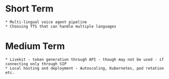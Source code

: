 # Short Term
    * Multi-lingual voice agent pipeline
    * Choosing TTS that can handle multiple languages

# Medium Term
    * Livekit - token generation through API - though may not be used - if connecting only through SIP
    * Local hosting and deployment - Autoscaling, Kubernetes, pod rotation etc.
    